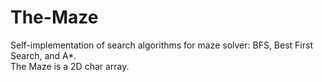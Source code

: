 # The-Maze
Self-implementation of search algorithms for maze solver: BFS, Best First Search, and A*. <br> The Maze is a 2D char array.
